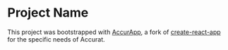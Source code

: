 # Project Name

This project was bootstrapped with [AccurApp](https://github.com/accurat/accurapp),
a fork of [create-react-app](https://github.com/facebookincubator/create-react-app/)
for the specific needs of Accurat.
